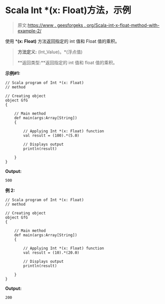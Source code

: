 # Scala Int *(x: Float)方法，示例

> 原文:[https://www . geesforgeks . org/Scala-int-x-float-method-with-example-2/](https://www.geeksforgeeks.org/scala-int-x-float-method-with-example-2/)

使用 ***(x: Float)** 方法返回指定的 int 值和 Float 值的乘积。

> **方法定义:** (Int_Value)。*(浮点值)
> 
> **返回类型:**返回指定的 int 值和 float 值的乘积。

**示例#1:**

```
// Scala program of Int *(x: Float)
// method

// Creating object
object GfG
{ 

    // Main method
    def main(args:Array[String])
    {

        // Applying Int *(x: Float) function
        val result = (100).*(5.0)

        // Displays output
        println(result)

    }
} 
```

**Output:**

```
500

```

**例 2:**

```
// Scala program of Int *(x: Float)
// method

// Creating object
object GfG
{ 

    // Main method
    def main(args:Array[String])
    {

        // Applying Int *(x: Float) function
        val result = (10).*(20.0)

        // Displays output
        println(result)

    }
} 
```

**Output:**

```
200

```